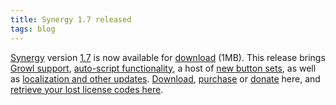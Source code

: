 ```yaml
---
title: Synergy 1.7 released
tags: blog
---
```


[Synergy](http://wincent.com/a/products/synergy-classic/) version [1.7](http://wincent.com/a/products/synergy-classic/history/#1.7) is now available for [download](http://wincent.com/download.php?item=Synergy.dmg) (1MB). This release brings [Growl support](http://growl.info/), [auto-script functionality](http://wincent.com/a/support/forums/showflat.php?Number=577), a host of [new button sets](http://wincent.com/a/products/synergy-classic/buttons/), as well as [localization and other updates](http://wincent.com/a/products/synergy-classic/history/#1.7). [Download](http://wincent.com/download.php?item=Synergy.dmg), [purchase](https://secure.wincent.com/a/products/synergy-classic/purchase/) or [donate](https://secure.wincent.com/a/products/synergy-classic/donate/) here, and [retrieve your lost license codes here](https://secure.wincent.com/a/support/registration/).

